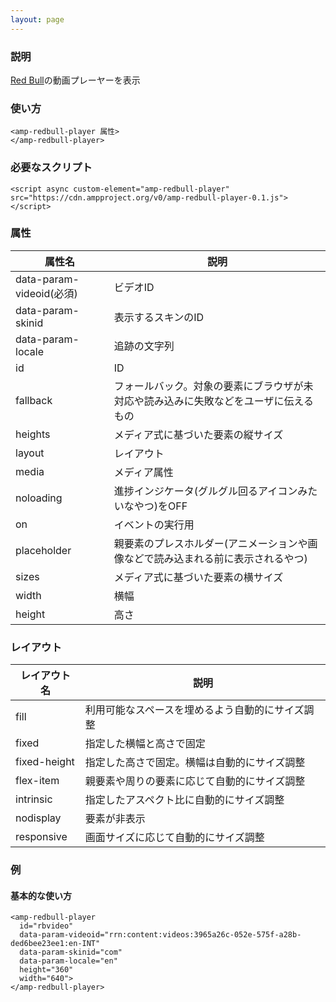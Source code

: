 ```yaml
---
layout: page
---
```


### 説明

[Red Bull](https://player.redbull.com/demo/index.html)の動画プレーヤーを表示

### 使い方

    <amp-redbull-player 属性>
    </amp-redbull-player>

### 必要なスクリプト

    <script async custom-element="amp-redbull-player" src="https://cdn.ampproject.org/v0/amp-redbull-player-0.1.js"></script>

### 属性

| 属性名                   | 説明                                                   |
|--------------------------|--------------------------------------------------------|
| data-param-videoid(必須) | ビデオID                                                  |
| data-param-skinid        | 表示するスキンのID                                           |
| data-param-locale        | 追跡の文字列                                            |
| id                       | ID                                                     |
| fallback                 | フォールバック。対象の要素にブラウザが未対応や読み込みに失敗などをユーザに伝えるもの |
| heights                  | メディア式に基づいた要素の縦サイズ                                 |
| layout                   | レイアウト                                                  |
| media                    | メディア属性                                               |
| noloading                | 進捗インジケータ(グルグル回るアイコンみたいなやつ)をOFF                      |
| on                       | イベントの実行用                                            |
| placeholder              | 親要素のプレスホルダー(アニメーションや画像などで読み込まれる前に表示されるやつ)    |
| sizes                    | メディア式に基づいた要素の横サイズ                                 |
| width                    | 横幅                                                   |
| height                   | 高さ                                                    |

### レイアウト

| レイアウト名      | 説明                               |
|--------------|----------------------------------|
| fill         | 利用可能なスペースを埋めるよう自動的にサイズ調整 |
| fixed        | 指定した横幅と高さで固定                |
| fixed-height | 指定した高さで固定。横幅は自動的にサイズ調整 |
| flex-item    | 親要素や周りの要素に応じて自動的にサイズ調整 |
| intrinsic    | 指定したアスペクト比に自動的にサイズ調整       |
| nodisplay    | 要素が非表示                        |
| responsive   | 画面サイズに応じて自動的にサイズ調整         |

### 例

#### 基本的な使い方

    <amp-redbull-player
      id="rbvideo"
      data-param-videoid="rrn:content:videos:3965a26c-052e-575f-a28b-ded6bee23ee1:en-INT"
      data-param-skinid="com"
      data-param-locale="en"
      height="360"
      width="640">
    </amp-redbull-player>
